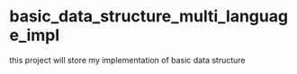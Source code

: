 # basic_data_structure_multi_language_impl
this project will store my implementation of basic data structure
